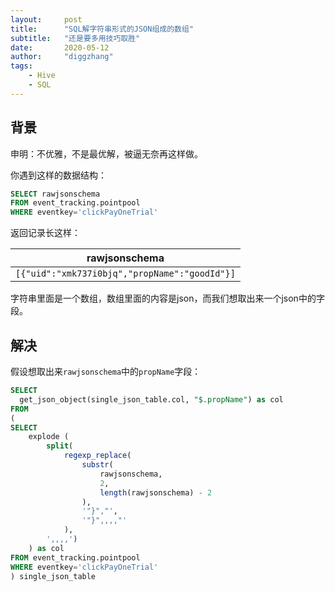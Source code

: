 ```yaml
---
layout:     post
title:      "SQL解字符串形式的JSON组成的数组"
subtitle:   "还是要多用技巧取胜"
date:       2020-05-12
author:     "diggzhang"
tags:
    - Hive
    - SQL
---
```


## 背景

申明：不优雅，不是最优解，被逼无奈再这样做。

你遇到这样的数据结构：

```sql
SELECT rawjsonschema
FROM event_tracking.pointpool
WHERE eventkey='clickPayOneTrial'
```

返回记录长这样：

|rawjsonschema|
|:--:|
|`[{"uid":"xmk737i0bjq","propName":"goodId"}]`|


字符串里面是一个数组，数组里面的内容是json，而我们想取出来一个json中的字段。

## 解决

假设想取出来`rawjsonschema`中的`propName`字段：

```sql
SELECT
  get_json_object(single_json_table.col, "$.propName") as col
FROM
(
SELECT
    explode (
        split(
            regexp_replace(
                substr(
                    rawjsonschema,
                    2,
                    length(rawjsonschema) - 2
                ),
                '"}","',
                '"}",,,,"'
            ),
        ',,,,')
    ) as col
FROM event_tracking.pointpool
WHERE eventkey='clickPayOneTrial'
) single_json_table
```